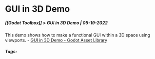 # GUI in 3D Demo
##### [[Godot Toolbox]] > GUI in 3D Demo | 05-19-2022

This demo shows how to make a functional GUI within a 3D space using viewports.
	- [GUI in 3D Demo - Godot Asset Library](https://godotengine.org/asset-library/asset/127)

##### Tags: 